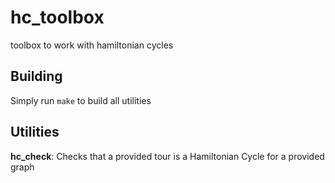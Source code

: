 # hc_toolbox
toolbox to work with hamiltonian cycles

## Building
Simply run `make` to build all utilities

## Utilities

**hc_check**: Checks that a provided tour is a Hamiltonian Cycle for a provided graph
